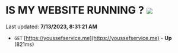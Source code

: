 # IS MY WEBSITE RUNNING ? [![](https://img.shields.io/static/v1?label=Sponsor&message=%E2%9D%A4&logo=GitHub&color=%23fe8e86)](https://github.com/sponsors/<username>)

Last updated: **7/13/2023, 8:31:21 AM**

- `GET` [https://youssefservice.me](https://youssefservice.me) - **Up** (821ms)
